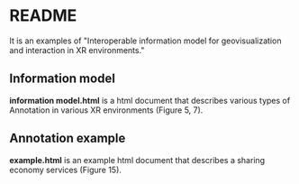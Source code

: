 # README

It is an examples of "Interoperable information model for geovisualization and interaction in XR environments."

## Information model

**information model.html** is a html document that describes various types of Annotation in various XR environments (Figure 5, 7).

## Annotation example

**example.html** is an example html document that describes a sharing economy services (Figure 15).
